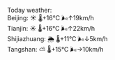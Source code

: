 Today weather:  
Beijing: ☀️   🌡️+16°C 🌬️↑19km/h  
Tianjin: ☀️   🌡️+16°C 🌬️↑22km/h  
Shijiazhuang: 🌦   🌡️+11°C 🌬️↓5km/h  
Tangshan: ⛅️  🌡️+15°C 🌬️→10km/h  
